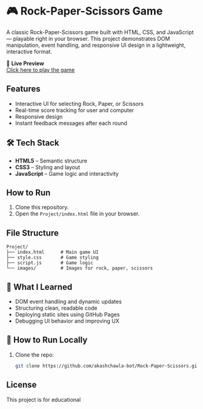 # 🎮 Rock-Paper-Scissors Game

A classic Rock-Paper-Scissors game built with HTML, CSS, and JavaScript — playable right in your browser. This project demonstrates DOM manipulation, event handling, and responsive UI design in a lightweight, interactive format.

🔗 **Live Preview**  
[Click here to play the game](https://akashchawla-bot.github.io/Rock-Paper-Scissors/)

## Features

- Interactive UI for selecting Rock, Paper, or Scissors
- Real-time score tracking for user and computer
- Responsive design
- Instant feedback messages after each round

## 🛠 Tech Stack

- **HTML5** – Semantic structure
- **CSS3** – Styling and layout
- **JavaScript** – Game logic and interactivity

## How to Run

1. Clone this repository.
2. Open the `Project/index.html` file in your browser.

## File Structure

```
Project/
├── index.html      # Main game UI
├── style.css       # Game styling
├── script.js       # Game logic
└── images/         # Images for rock, paper, scissors
```
## 🧠 What I Learned

- DOM event handling and dynamic updates
- Structuring clean, readable code
- Deploying static sites using GitHub Pages
- Debugging UI behavior and improving UX

## 📌 How to Run Locally

1. Clone the repo:
   ```bash
   git clone https://github.com/akashchawla-bot/Rock-Paper-Scissors.git

## License

This project is for educational